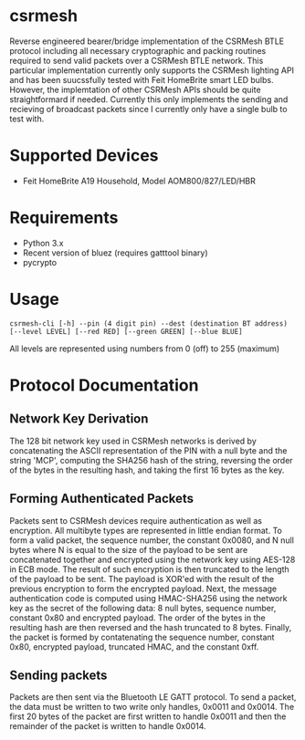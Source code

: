 # csrmesh
Reverse engineered bearer/bridge implementation of the CSRMesh BTLE protocol including all necessary cryptographic and packing routines required to send valid packets over a CSRMesh BTLE network. This particular implementation currently only supports the CSRMesh lighting API and has been suucssfully tested with Feit HomeBrite smart LED bulbs. However, the implemtation of other CSRMesh APIs should be quite straightformard if needed. Currently this only implements the sending and recieving of broadcast packets since I currently only have a single bulb to test with.

# Supported Devices
 * Feit HomeBrite A19 Household, Model AOM800/827/LED/HBR

# Requirements
 * Python 3.x
 * Recent version of bluez (requires gatttool binary)
 * pycrypto

# Usage
    csrmesh-cli [-h] --pin (4 digit pin) --dest (destination BT address) 
    [--level LEVEL] [--red RED] [--green GREEN] [--blue BLUE]
All levels are represented using numbers from 0 (off) to 255 (maximum)

# Protocol Documentation
## Network Key Derivation
The 128 bit network key used in CSRMesh networks is derived by concatenating the ASCII representation of the PIN with a null byte and the string 'MCP', computing the SHA256 hash of the string, reversing the order of the bytes in the resulting hash, and taking the first 16 bytes as the key.

## Forming Authenticated Packets
Packets sent to CSRMesh devices require authentication as well as encryption. All multibyte types are represented in little endian format. To form a valid packet, the sequence number, the constant 0x0080, and N null bytes where N is equal to the size of the payload to be sent are concatenated together and encrypted using the network key using AES-128 in ECB mode. The result of such encryption is then truncated to the length of the payload to be sent. The payload is XOR'ed with the result of the previous encryption to form the encrypted payload. Next, the message authentication code is computed using HMAC-SHA256 using the network key as the secret of the following data: 8 null bytes, sequence number, constant 0x80 and encrypted payload. The order of the bytes in the resulting hash are then reversed and the hash truncated to 8 bytes. Finally, the packet is formed by contatenating the sequence number, constant 0x80, encrypted payload, truncated HMAC, and the constant 0xff.

## Sending packets
Packets are then sent via the Bluetooth LE GATT protocol. To send a packet, the data must be written to two write only handles, 0x0011 and 0x0014. The first 20 bytes of the packet are first written to handle 0x0011 and then the remainder of the packet is written to handle 0x0014.
